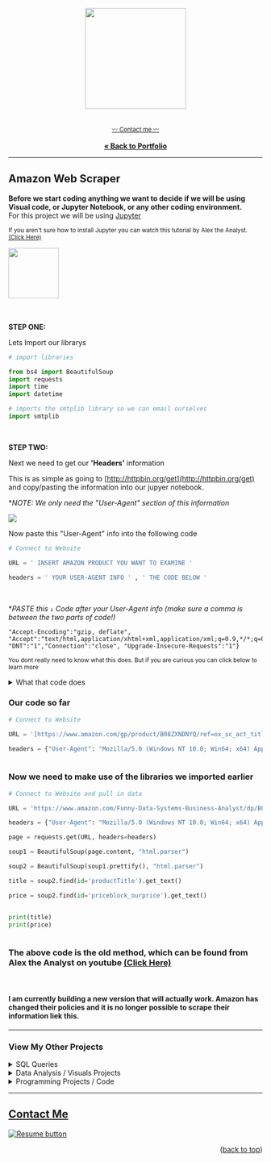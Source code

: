 <a name="readme-top"></a>
<div align="center">


  <img src="https://user-images.githubusercontent.com/121735588/219983299-6d97a24d-3b74-49c4-a8cc-3640313e073a.png" height="200">

   <br> <sub><a href="https://cameroncss.com/#contact">:wavy_dash: Contact me :wavy_dash:</a></sub>
<br>
    <br>
     <a href="https://github.com/CameronCSS/PersonalProjects/blob/main/README.md"><strong>« Back to Portfolio</strong></a>
  </p>
</div>

----

## Amazon Web Scraper

**Before we start coding anything we want to decide if we will be using Visual code, or Jupyter Notebook, or any other coding environment.**
<br>
For this project we will be using [Jupyter](https://jupyter.org/)

<sub> If you aren't sure how to install Jupyter you can watch this tutorial by Alex the Analyst. [(Click Here)](https://www.youtube.com/watch?v=WUeBzT43JyY)
  <br>

<div align="left">

  <img src="https://user-images.githubusercontent.com/121735588/219982953-547e5160-a64f-47be-b6e2-13d95aea99d9.png" height="100">

  </div>
  
<br>
  <br>
  
**STEP ONE:**

Lets Import our librarys
  
```python 
# import libraries 

from bs4 import BeautifulSoup
import requests
import time
import datetime

# imports the smtplib library so we can email ourselves
import smtplib
```
<br>
  
**STEP TWO:**
  
Next we need to get our **'Headers'** information

This is as simple as going to [http://httpbin.org/get](http://httpbin.org/get) and copy/pasting the information into our jupyer notebook.
  
  **NOTE: We only need the "User-Agent" section of this information*


  <div align="left">

  <img src="https://user-images.githubusercontent.com/121735588/219983662-19e08352-ed40-4a0a-813a-6e93f0cd8061.JPG">

  </div>

Now paste this "User-Agent" info into the following code

```python
# Connect to Website

URL = ' INSERT AMAZON PRODUCT YOU WANT TO EXAMINE '

headers = ' YOUR USER-AGENT INFO ' , ' THE CODE BELOW '

```
  
<br>
  
**PASTE this ```↓``` Code after your User-Agent info (make sure a comma is between the two parts of code!)*

```
"Accept-Encoding":"gzip, deflate", "Accept":"text/html,application/xhtml+xml,application/xml;q=0.9,*/*;q=0.8", "DNT":"1","Connection":"close", "Upgrade-Insecure-Requests":"1"}
```

<sup>You dont really need to know what this does. But if you are curious you can click below to learn more</sup>

<details>
  <summary>What that code does</summary>
  <li>User-Agent" specifies the name and version of the client software making the request.</li>
 <li>"Accept-Language" specifies the preferred language for the response.</li>
 <li>"Accept-Encoding" specifies the preferred encoding for the response.</li>
 <li>"Accept" specifies the types of content that are acceptable for the response.</li>
 <li>"DNT" is the Do Not Track header, which indicates that the user does not want to be tracked.</li>
 <li>"Connection" specifies the type of connection the client prefers.</li>
 <li>"Upgrade-Insecure-Requests" is a header that requests the server to upgrade a connection to HTTPS.</li>
  </details>

  
###  Our code so far
```python
# Connect to Website

URL = '[https://www.amazon.com/gp/product/B08ZXNDNYQ/ref=ox_sc_act_title_2?smid=AIRTAZFQ2QJOC&psc=1](https://www.amazon.com/DEPSTECH-Autofocus-Microphone-Computer-Streaming/dp/B08ZXNDNYQ/ref=sr_1_4?crid=2CE6Y4BZR17ZG&keywords=4k+webcam&qid=1676853653&sprefix=4k+webcam%2Caps%2C151&sr=8-4&ufe=app_do%3Aamzn1.fos.18630bbb-fcbb-42f8-9767-857e17e03685)'

headers = {"User-Agent": "Mozilla/5.0 (Windows NT 10.0; Win64; x64) AppleWebKit/537.36 (KHTML, like Gecko) Chrome/109.0.0.0 Safari/537.36", "Accept-Encoding":"gzip, deflate", "Accept":"text/html,application/xhtml+xml,application/xml;q=0.9,*/*;q=0.8", "DNT":"1","Connection":"close", "Upgrade-Insecure-Requests":"1"}
  
```

### Now we need to make use of the libraries we imported earlier
  
```python
# Connect to Website and pull in data

URL = 'https://www.amazon.com/Funny-Data-Systems-Business-Analyst/dp/B07FNW9FGJ/ref=sr_1_3?dchild=1&keywords=data%2Banalyst%2Btshirt&qid=1626655184&sr=8-3&customId=B0752XJYNL&th=1'

headers = {"User-Agent": "Mozilla/5.0 (Windows NT 10.0; Win64; x64) AppleWebKit/537.36 (KHTML, like Gecko) Chrome/78.0.3904.108 Safari/537.36", "Accept-Encoding":"gzip, deflate", "Accept":"text/html,application/xhtml+xml,application/xml;q=0.9,*/*;q=0.8", "DNT":"1","Connection":"close", "Upgrade-Insecure-Requests":"1"}

page = requests.get(URL, headers=headers)

soup1 = BeautifulSoup(page.content, "html.parser")

soup2 = BeautifulSoup(soup1.prettify(), "html.parser")

title = soup2.find(id='productTitle').get_text()

price = soup2.find(id='priceblock_ourprice').get_text()


print(title)
print(price)
  
```
  
### The above code is the old method, which can be found from Alex the Analyst on youtube [(Click Here)](https://www.youtube.com/watch?v=HiOtQMcI5wg)
  <br>


#### I am currently building a new version that will actually work. Amazon has changed their policies and it is no longer possible to scrape their information liek this.
  
  
  
  
  
  
  
  
  
  
  
  
  
  
  
  
  
  
  
  
  
  
  
  
  
  

---

### View My Other Projects
    
<details>
  <summary>SQL Queries</summary>
<a href="https://github.com/CameronCSS/SQL-Queries/tree/main/8%20Week%20SQL%20Challenge%20%23%201" target="new">8 Week SQL Challenge # 1</a>
<br>
&nbsp; &nbsp;:arrow_right_hook: - Explored complex queries to clean data, compute customer figures, and organize data in unusual ways.
<br>
<br>
<a href="https://github.com/CameronCSS/SQL-Queries/tree/main/Khan%20Academy%20Advanced%20SQL" target="new">Khan Academy Advanced SQL</a>
<br>
&nbsp; &nbsp;:arrow_right_hook: - Expand SQL knowledge about combining tables with JOINs and using multiple queries at once.
<br>
<br>
<a href="https://github.com/CameronCSS/SQL-Queries/tree/main/SQLbolt%20-%20SQL%20lessons" target="new">SQLbolt - SQL lessons</a>
<br>
&nbsp; &nbsp;:arrow_right_hook: - Refreshed foundational understanding of SQL and discovered context variations among SQL-powered platforms.
<br>

</details>

<details>
<summary>Data Analysis / Visuals Projects</summary>
<a href="https://github.com/CameronCSS/Data-Analysis/tree/main/Power-BI-Dashboards" target="new">Power BI Dashboards</a>
<br>
&nbsp; &nbsp;:arrow_right_hook: - Collection of my Power BI projects/dashboards with detailed analysis and visually appealing data.
<br>
<br>
<a href="https://cameroncss.github.io/Data-Analysis/Netflix/index.html" target="new">Netflix Movies and TV Shows</a>
<br>
&nbsp; &nbsp;:arrow_right_hook: - Built out multiple sheets to display on a single visual, and created an interactive dashboard.
<br>	
<br>
<a href="https://github.com/CameronCSS/Data-Analysis/tree/main/SLC%20civilian%20complaints" target="new">SLC civilian complaints</a>
  <br>
&nbsp; &nbsp;:arrow_right_hook: - Utilized API calls to gather data from public sources. Built a local DB to use in Power BI to uncover valuable insights.
  <br>
 </details>
	
<details>
<summary>Programming Projects / Code</summary>
<a href="https://github.com/CameronCSS/Programming-Languages/tree/main/Python%20Wage%20Calculator" target="new">Python Wage Calculator</a>
<br>
&nbsp; &nbsp;:arrow_right_hook: - Learned the power of Pandas and PyQt5 libraries. Also learned the importance of notating code for Bug fixing in the future.
<br>
<br>
<a href="https://github.com/CameronCSS/Programming-Languages/tree/main/R-Basics" target="new">R* Basics</a>
<br>
&nbsp; &nbsp;:arrow_right_hook: - Made a full breakdown detailing the basic functions and uses of the R* programming language.
<br>
</details>


----

<a name="Contact"></a> 
## <a href="https://cameroncss.com/#contact">Contact Me</a>

  </table>
  <p style="margin-left: auto;">
    <a href="https://docs.google.com/document/d/1idTVL4nRGOejqW6EkpfhsD-dNQRLzmX08y5hI3TYLns/edit?usp=sharing" target="_blank" rel="noopener noreferrer">
      <img src="https://user-images.githubusercontent.com/121735588/215364205-abdfc0ac-53db-4733-8d43-b57c1bafb802.png" alt="Resume button">
    </a>
  </p>
</div>

<p align="right">(<a href="#readme-top">back to top</a>)</p>

